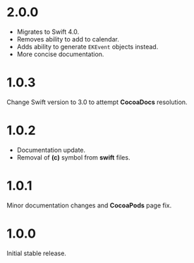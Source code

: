 # 2.0.0
* Migrates to Swift 4.0.
* Removes ability to add to calendar.
* Adds ability to generate `EKEvent` objects instead.
* More concise documentation.

# 1.0.3
Change Swift version to 3.0 to attempt **CocoaDocs** resolution.

# 1.0.2
* Documentation update.
* Removal of **(c)** symbol from **swift** files.

# 1.0.1
Minor documentation changes and **CocoaPods** page fix.

# 1.0.0
Initial stable release.
